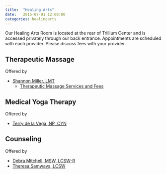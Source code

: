 ```yaml
---
title:  "Healing Arts"
date:   2015-07-01 12:00:00
categories: healingarts
---
```

Our Healing Arts Room is located at the rear of Trillium Center and is accessed privately through our back entrance. Appointments are scheduled with each provider. Please discuss fees with your provider.

## Therapeutic Massage
Offered by

* <a href="#" data-toggle="modal" data-target="#miller-bio">Shannon Miller, LMT</a>
  * <a href="#" data-toggle="modal" data-target="#healingartsdetails-popup">Therapeutic Massage Services and Fees</a>

## Medical Yoga Therapy
Offered by

* <a href="#" data-toggle="modal" data-target="#delavega-bio">Terry de la Vega, NP, CYN</a>

## Counseling
Offered by

* <a href="#" data-toggle="modal" data-target="#mitchell-bio">Debra Mitchell, MSW, LCSW-R</a>
* <a href="#" data-toggle="modal" data-target="#samways-bio">Theresa Samways, LCSW</a>
